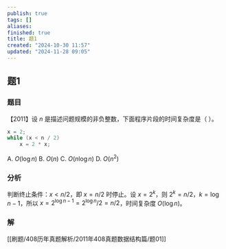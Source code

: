 ```yaml
---
publish: true
tags: []
aliases: 
finished: true
title: 题1
created: "2024-10-30 11:57"
updated: "2024-11-28 09:05"
---
```

## 题1
### 题目
【2011】设 $n$ 是描述问题规模的非负整数，下面程序片段的时间复杂度是（ ）。
```cpp
x = 2;
while (x < n / 2) 
    x = 2 * x;
```
A. $O(\log n)$
B. $O(n)$
C. $O(n\log n)$
D. $O(n^2)$
### 分析
判断终止条件：$x < n / 2$，即 $x = n / 2$ 时停止。设 $x = 2^k$，则 $2^k = n / 2$，$k = \log n - 1$，所以 $x = 2^{\log n - 1} = 2^{\log n} / 2 = n / 2$，时间复杂度 $O(\log n)$。
### 解
[[刷题/408历年真题解析/2011年408真题数据结构篇/题01]]